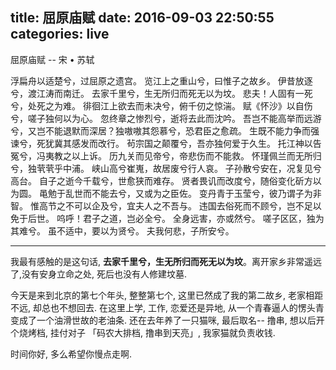 title: 屈原庙赋
date: 2016-09-03 22:50:55
categories: live
---

屈原庙赋 -- 宋 • 苏轼

浮扁舟以适楚兮，过屈原之遗宫。
览江上之重山兮，曰惟子之故乡。
伊昔放逐兮，渡江涛而南迁。
去家千里兮，生无所归而死无以为坟。
悲夫！人固有一死兮，处死之为难。
徘徊江上欲去而未决兮，俯千仞之惊湍。
赋《怀沙》以自伤兮，嗟子独何以为心。
忽终章之惨烈兮，逝将去此而沈吟。
吾岂不能高举而远游兮，又岂不能退默而深居？独嗷嗷其怨慕兮，恐君臣之愈疏。
生既不能力争而强谏兮，死犹冀其感发而改行。
茍宗国之颠覆兮，吾亦独何爱于久生。
托江神以告冤兮，冯夷教之以上诉。
历九关而见帝兮，帝悲伤而不能救。
怀瑾佩兰而无所归兮，独茕茕乎中浦。
峡山高兮崔嵬，故居废兮行人哀。
子孙散兮安在，况复见兮高台。
自子之逝今千载兮，世愈狭而难存。
贤者畏讥而改度兮，随俗变化斫方以为圆。
黾勉于乱世而不能去兮，又或为之臣佐。
变丹青于玉莹兮，彼乃谓子为非智。
惟高节之不可以企及兮，宜夫人之不吾与。
违国去俗死而不顾兮，岂不足以免于后世。
呜呼！君子之道，岂必全兮。
全身远害，亦或然兮。
嗟子区区，独为其难兮。
虽不适中，要以为贤兮。
夫我何悲，子所安兮。

---

我最有感触的是这句话, **去家千里兮，生无所归而死无以为坟**。离开家乡非常遥远了,没有安身立命之处, 死后也没有人修建坟墓.

今天是来到北京的第七个年头, 整整第七个, 这里已然成了我的第二故乡, 老家相距不远, 却总也不想回去.
在这里上学, 工作, 恋爱还是异地, 从一个青春逼人的愣头青变成了一个油滑世故的老油条.
还在去年养了一只猫咪, 最后取名-- 撸串, 想以后开个烧烤档, 挂付对子 「码农大排档, 撸串到天亮」, 我家猫就负责收钱.

时间你好, 多么希望你慢点走啊.
